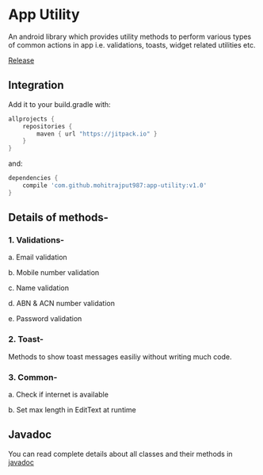# App Utility
An android library which provides utility methods to perform various types of common actions in app i.e. validations, toasts, widget related utilities etc.

[Release](https:/jitpack.io/#mohitrajput987/app-utility/v1.0)



## Integration

Add it to your build.gradle with:
```gradle
allprojects {
    repositories {
        maven { url "https://jitpack.io" }
    }
}
```
and:

```gradle
dependencies {
    compile 'com.github.mohitrajput987:app-utility:v1.0'
}
```

## Details of methods-
### 1. Validations-
a. Email validation

b. Mobile number validation

c. Name validation

d. ABN & ACN number validation

e. Password validation

### 2. Toast-
Methods to show toast messages easiliy without writing much code.

### 3. Common-
a. Check if internet is available

b. Set max length in EditText at runtime

## Javadoc
You can read complete details about all classes and their methods in [javadoc](https://mohitrajput987.github.io/app-utility/)
